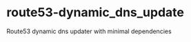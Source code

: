 route53-dynamic_dns_update
==========================

Route53 dynamic dns updater with minimal dependencies
